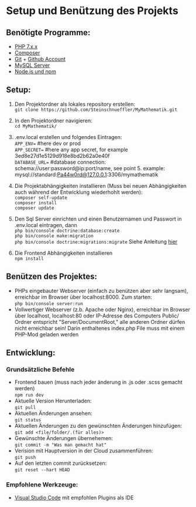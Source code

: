 # Setup und Benützung des Projekts

## Benötigte Programme:   
* [PHP 7.x.x](http://php.net/downloads.php)  
* [Composer](https://getcomposer.org/download/)  
* [Git](https://git-scm.com/download/) + [Github Account](https://github.com/)  
* [MySQL Server](https://dev.mysql.com/downloads/mysql/)
* [Node.js und npm](https://nodejs.org/de/download/)

## Setup:
1. Den Projektordner als lokales repository erstellen:  
    `git clone https://github.com/Steinschnueffler/MyMathematik.git`  
2. In den Projektordner navigieren:  
    `cd MyMathematik/`  
3. .env.local erstellen und folgendes Eintragen:  
    `APP_ENV=` #here dev or prod  
    `APP_SECRET=` #here any app secret, for example 3ed8e27d1e5129d918e8bd2b62a0e40f  
    `DATABASE_URL=` #database connection: schema://user:password@ip:port/name, see point 5. example: mysql://standard:Pa44w0rd@127.0.0.1:3306/mymathematik  
4. Die Projektabhängigkeiten installieren (Muss bei neuen Abhängigkeiten auch während der Entwicklung wiederhohlt werden):  
    `composer self-update`  
    `composer install`  
    `composer update`
5. Den Sql Server einrichten und einen Benutzernamen und Passwort in .env.local eintragen, dann  
    `php bin/console doctrine:database:create`  
    `php bin/console make:migration`  
    `php bin/console doctrine:migrations:migrate`
    Siehe Anleitung [hier](https://symfony.com/doc/current/doctrine.html)

6. Die Frontend Abhängigkeiten installieren  
    `npm install`

## Benützen des Projektes:
* PHPs eingebauter Webserver (einfach zu benützen aber sehr langsam), erreichbar im Browser über localhost:8000. Zum starten:  
    `php bin/console server:run`  
* Vollwertiger Webserver (z.b. Apache oder Nginx), erreichbar im Browser über localhost, localhost:80 oder IP-Adresse des Computers
Public/ Ordner entspricht "Server/DocumentRoot,"  alle anderen Ordner dürfen nicht erreichbar sein!
Darin enthaltenes index.php File muss mit einem PHP-Mod geladen werden  

## Entwicklung:

### Grundsätzliche Befehle

* Frontend bauen (muss nach jeder änderung in .js oder .scss gemacht werden)  
    `npm run dev`
* Aktuelle Version Herunterladen:  
    `git pull`  
* Aktuellen Änderungen ansehen:  
    `git status`  
* Aktuellen Änderungen zu den gewünschten Änderungen hinzufügen:  
    `git add <file/folder/.(für alles)>`  
* Gewünschte Änderungen übernehemen:  
    `git commit -m "Was man gemacht hat"`  
* Verision mit Hauptversion in der Cloud zusammenführen:  
    `git push`  
* Auf den letzten commit zurücksetzen:  
    `git reset --hart HEAD`  
### Empfohlene Werkzeuge: 
* [Visual Studio Code](https://code.visualstudio.com/Download) mit empfohlen Plugins als IDE
